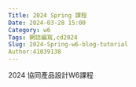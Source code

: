 ```yaml
---
Title: 2024 Spring 課程
Date: 2024-03-28 15:00
Category: w6
Tags: 網誌編寫,cd2024
Slug: 2024-Spring-w6-blog-tutorial
Author:41039138
---
```


2024 協同產品設計W6課程

<!-- PELICAN_END_SUMMARY -->
